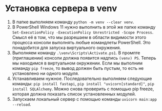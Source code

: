 # Установка сервера в venv

1. В папке выполняем команду `python -m venv --clear venv`.
2. В PowerShell Windows 11 нужно выполнить в этой же папке команду `Set-ExecutionPolicy -ExecutionPolicy Unrestricted -Scope Process`. Смысл её в том, что мы разрешаем в области видимости этого процесса консоли выполнять любые командлеты PowerShell. Это понадобится для запуска виртуального окружения.
3. Выполняем команду `.\venv\Scripts\Activate.ps1`. В промпте (приглашении) консоли должна появится надпись `(venv) PS`. Теперь мы находимся в виртуальном окружении. Если мы выполним команду `pip freeze`, то вывод должен быть пустым, то есть не установлено ни одного модуля.
4. Устанавливаем нужное. Последовательно выполняем следующие команды: `pip install fastapi`, `pip install "uvicorn[standard]"`, `pip install SQLAlchemy`. Можно снова проверить с помощью pip freeze, которая должна показать список установленных модулей.
5. Запускаем локальный сервер с помощью команды `uvicorn main:app --reload`.

